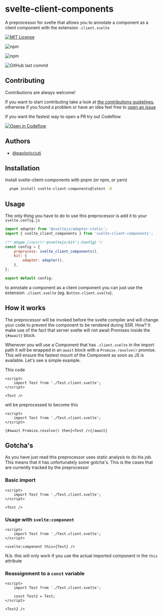 # svelte-client-components

A preprocessor for svelte that allows you to annotate a component as a client component with the extension `.client.svelte`

[![MIT License](https://img.shields.io/badge/License-MIT-green.svg)](https://choosealicense.com/licenses/mit/)

![npm](https://img.shields.io/npm/v/svelte-client-components)

![npm](https://img.shields.io/npm/dt/svelte-client-components)

![GitHub last commit](https://img.shields.io/github/last-commit/paoloricciuti/svelte-client-components)

## Contributing

Contributions are always welcome!

If you want to start contributing take a look at [the contributions guidelines](./CONTRIBUTING.md), otherwise if you found a problem or have an idea feel free to [open an issue](https://github.com/paoloricciuti/svelte-client-components/issues/new)

If you want the fastest way to open a PR try out Codeflow

[![Open in Codeflow](https://developer.stackblitz.com/img/open_in_codeflow.svg)](https://pr.new/paoloricciuti/svelte-client-components/)

## Authors

-   [@paoloricciuti](https://www.github.com/paoloricciuti)

## Installation

Install svelte-client-components with pnpm (or npm, or yarn)

```bash
  pnpm install svelte-client-components@latest -D
```

## Usage

The only thing you have to do to use this preprocessor is add it to your `svelte.config.js`

```js
import adapter from '@sveltejs/adapter-static';
import { svelte_client_components } from 'svelte-client-components';

/** @type {import('@sveltejs/kit').Config} */
const config = {
	preprocess: svelte_client_components(),
	kit: {
		adapter: adapter(),
	},
};

export default config;
```

to annotate a component as a client component you can just use the extension `.client.svelte` (eg. `Button.client.svelte`).

## How it works

The preprocessor will be invoked before the svelte compiler and will change your code to prevent the component to be rendered during SSR. How? It make use of the fact that server svelte will not await Promises inside the `{#await}` block.

Whenever you will use a Component that has `.client.svelte` in the import path it will be wrapped in an `await` block with a `Promise.resolve()` promise. This will ensure the fastest mount of the Component as soon as JS is available. Let's see a simple example.

This code

```svelte
<script>
	import Test from './Test.client.svelte';
</script>

<Test />
```

will be preprocessed to become this

```svelte
<script>
	import Test from './Test.client.svelte';
</script>

{#await Promise.resolve() then}<Test />{/await}
```

## Gotcha's

As you have just read this preprocessor uses static analysis to do his job. This means that it has unfortunately some gotcha's. This is the cases that are currently tracked by the preprocessor

### Basic import

```svelte
<script>
	import Test from './Test.client.svelte';
</script>

<Test />
```

### Usage with `svelte:component`

```svelte
<script>
	import Test from './Test.client.svelte';
</script>

<svelte:component this={Test} />
```

N.b. this will only work if you use the actual imported component in the `this` attribute

### Reassignment to a `const` variable

```svelte
<script>
	import Test from './Test.client.svelte';

	const Test2 = Test;
</script>

<Test2 />
```
